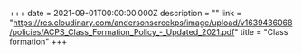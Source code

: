 +++
date = 2021-09-01T00:00:00.000Z
description = ""
link = "https://res.cloudinary.com/andersonscreekps/image/upload/v1639436068/policies/ACPS_Class_Formation_Policy_-_Updated_2021.pdf"
title = "Class formation"
+++
